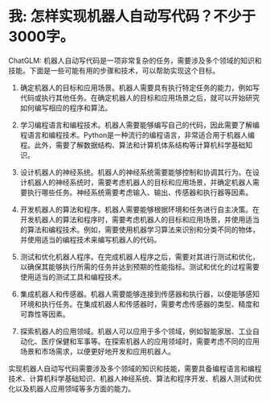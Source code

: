 # 我: 怎样实现机器人自动写代码？不少于3000字。

ChatGLM: 机器人自动写代码是一项非常复杂的任务，需要涉及多个领域的知识和技能。下面是一些可能有用的步骤和技术，可以帮助实现这个目标。

1. 确定机器人的目标和应用场景。机器人需要具有执行特定任务的能力，例如写代码或执行其他任务。在确定机器人的目标和应用场景之后，就可以开始研究如何编写相应的程序和算法。

2. 学习编程语言和编程技术。机器人需要能够编写自己的代码，因此需要了解编程语言和编程技术。Python是一种流行的编程语言，非常适合用于机器人编程。此外，需要了解数据结构、算法和计算机体系结构等计算机科学基础知识。

3. 设计机器人的神经系统。机器人的神经系统需要能够控制和协调其行为。在设计机器人的神经系统时，需要考虑机器人的目标和应用场景，并确定机器人需要执行哪些任务。神经系统需要考虑输入、输出、传感器和执行器等因素。

4. 开发机器人的算法和程序。机器人需要能够根据环境和任务进行自主决策。在开发机器人的算法和程序时，需要考虑机器人的目标和应用场景，并使用适当的算法和编程技术。例如，需要使用机器学习算法来识别和分类不同的物体，并使用适当的编程技术来编写机器人的代码。

5. 测试和优化机器人程序。在完成机器人程序之后，需要对其进行测试和优化，以确保其能够执行所需的任务并达到预期的性能指标。测试和优化的过程需要使用适当的测试工具和编程技术。

6. 集成机器人和传感器。机器人需要能够连接到传感器和执行器，以便能够感知环境和执行任务。在集成机器人和传感器时，需要考虑传感器的类型、精度和可靠性等因素。

7. 探索机器人的应用领域。机器人可以应用于多个领域，例如智能家居、工业自动化、医疗保健和军事等。在探索机器人的应用领域时，需要考虑不同的应用场景和市场需求，以便更好地开发和应用机器人。

实现机器人自动写代码需要涉及多个领域的知识和技能，需要具备编程语言和编程技术、计算机科学基础知识、机器人神经系统、算法和程序开发、机器人测试和优化以及机器人应用领域等多方面的能力。

